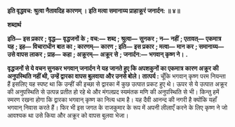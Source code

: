 **इति वृद्धवच: श्रुत्वा नैतावदिह कारणम् ।** **इति मत्वा समानाय्य प्राहाक्रूरं जनार्दन: ॥ ४॥** 

**शब्दार्थ** 

**इति—** **इस प्रकार** **; वृद्ध—** **वृद्धजनों के** **; वच:—** **शब्द** **; श्रुत्वा—** **सुनकर** **; न—** **नहीं** **; एतावत्—** **एकमात्र यह** **; इह—** **विचाराधीन** **बात का** **; कारणम्—** **कारण** **; इति—** **इस प्रकार** **; मत्वा—** **मान कर** **; समानाय्य—** **उसे वापस लाकर** **; प्राह—** **कहा** **; अक्रूरम्—** **अक्रूर से** **; जनार्दन:—** **भगवान् कृष्ण ने।** **.** 

**वृद्धजनों से ये वचन सुनकर भगवान् जनार्दन ने यह जानते हुए कि अपशकुनों का एकमात्र** **कारण अक्रूर की अनुपस्थिति नहीं थी, उन्हें द्वारका वापस बुलवाया और उनसे बोले।** **तात्पर्य :** चूँकि भगवान् कृष्ण परम नियन्ता हैं इसलिए यह स्पष्ट था कि उन्हीं की इच्छा से द्वारका में कुछ उत्पात प्रकट हुए थे। ऊपर से ये उत्पात अक्रूर की अनुपस्थिति से उत्पन्न प्रतीत हो रहे थे और मंगलप्रद स्यमंतक मणि की अनुपस्थिति से भी। किन्तु हमें स्मरण रखना होगा कि द्वारका भगवान् कृष्ण का नित्य धाम है। यह दैवी आनन्द की नगरी है क्योंकि यहाँ भगवान् निवास करते हैं। फिर भी इस जगत के राजकुमार के रूप में अपनी लीलाएँ करने के लिए कृष्ण ने जो आवश्यक था उसे किया और अक्रूर को वापस बुलवा भेजा।  
